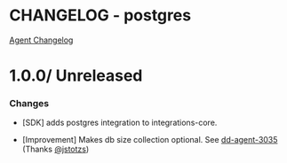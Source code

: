 # CHANGELOG - postgres

[Agent Changelog](https://github.com/DataDog/dd-agent/blob/master/CHANGELOG.md)

1.0.0/ Unreleased
==================

### Changes

* [SDK] adds postgres integration to integrations-core.

* [Improvement] Makes db size collection optional. See [dd-agent-3035](https://github.com/datadog/dd-agent/issues/3035) (Thanks [@jstotzs][])

<!--- The following link definition list is generated by PimpMyChangelog --->
[@jstotzs]: https://github.com/jstotzs
